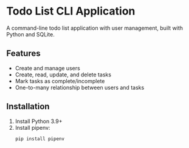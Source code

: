 # Todo List CLI Application

A command-line todo list application with user management, built with Python and SQLite.

## Features

- Create and manage users
- Create, read, update, and delete tasks
- Mark tasks as complete/incomplete
- One-to-many relationship between users and tasks

## Installation

1. Install Python 3.9+
2. Install pipenv:
   ```bash
   pip install pipenv